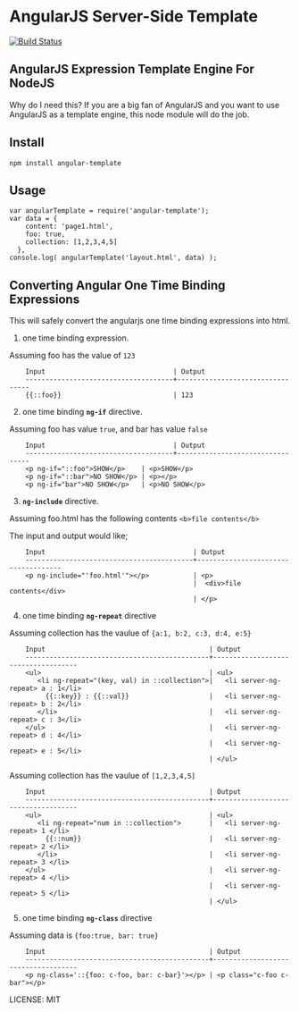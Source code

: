 AngularJS Server-Side Template
==============================

[![Build Status](https://travis-ci.org/allenhwkim/angularjs-google-maps.png?branch=master)](https://travis-ci.org/allenhwkim/angular-template)

AngularJS Expression Template Engine For NodeJS
-----------------------------------------------

Why do I need this? If you are a big fan of AngularJS and you want to use AngularJS as a template engine, this node module will do the job.


Install
-------

    npm install angular-template

Usage
------

    var angularTemplate = require('angular-template');
    var data = { 
        content: 'page1.html',  
        foo: true, 
        collection: [1,2,3,4,5] 
      },
    console.log( angularTemplate('layout.html', data) );


Converting Angular One Time Binding Expressions
------------------------------------------------
This will safely convert the angularjs one time binding expressions into html.

1. one time binding expression.

  Assuming foo has the value of `123`

        Input                                | Output
        -------------------------------------+---------------------------------
        {{::foo}}                            | 123

2. one time binding **`ng-if`** directive.

  Assuming foo has value `true`, and bar has value `false`

        Input                                | Output
        -------------------------------------+---------------------------------
        <p ng-if="::foo">SHOW</p>    | <p>SHOW</p>    
        <p ng-if="::bar">NO SHOW</p> | <p></p> 
        <p ng-if="bar">NO SHOW</p>   | <p>NO SHOW</p> 

3. **`ng-include`** directive.

  Assuming foo.html has the following contents `<b>file contents</b>`

 The input and output would like;

        Input                                     | Output
        ------------------------------------------+------------------------------------
        <p ng-include="'foo.html'"></p>           | <p>
                                                  |  <div>file contents</div>
                                                  | </p>


4. one time binding **`ng-repeat`** directive

  Assuming collection has the vaulue of `{a:1, b:2, c:3, d:4, e:5}`

        Input                                         | Output
        ----------------------------------------------+------------------------------------
        <ul>                                          | <ul>
           <li ng-repeat="(key, val) in ::collection">|   <li server-ng-repeat> a : 1</li>
             {{::key}} : {{::val}}                    |   <li server-ng-repeat> b : 2</li>
           </li>                                      |   <li server-ng-repeat> c : 3</li>
        </ul>                                         |   <li server-ng-repeat> d : 4</li>
                                                      |   <li server-ng-repeat> e : 5</li>
                                                      | </ul>

  Assuming collection has the vaulue of `[1,2,3,4,5]`

        Input                                         | Output
        ----------------------------------------------+------------------------------------
        <ul>                                          | <ul>
           <li ng-repeat="num in ::collection">       |   <li server-ng-repeat> 1 </li>
             {{::num}}                                |   <li server-ng-repeat> 2 </li>
           </li>                                      |   <li server-ng-repeat> 3 </li>
        </ul>                                         |   <li server-ng-repeat> 4 </li>
                                                      |   <li server-ng-repeat> 5 </li>
                                                      | </ul>

5. one time binding **`ng-class`** directive

  Assuming data is `{foo:true, bar: true}`

        Input                                         | Output
        ----------------------------------------------+------------------------------------
        <p ng-class='::{foo: c-foo, bar: c-bar}'></p> | <p class="c-foo c-bar"></p>


LICENSE: MIT
